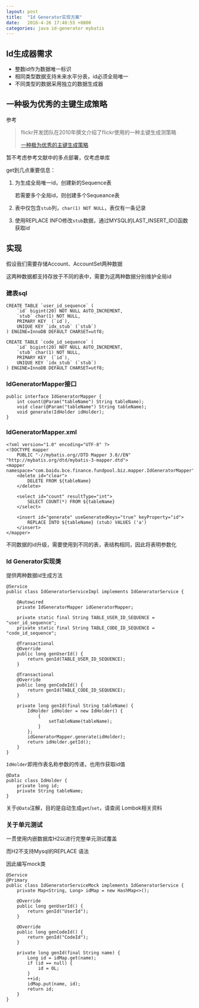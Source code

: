 ```yaml
---
layout: post
title:  "Id Generator实现方案"
date:   2016-4-26 17:40:55 +0800
categories: java id-generator mybatis
---
```


## Id生成器需求

- 整数id作为数据唯一标识
- 相同类型数据支持未来水平分表，id必须全局唯一
- 不同类型的数据采用独立的数据生成器

## 一种极为优秀的主键生成策略

参考

> flickr开发团队在2010年撰文介绍了flickr使用的一种主键生成测策略
>
> [一种极为优秀的主键生成策略](http://blog.csdn.net/bluishglc/article/details/7710738)

暂不考虑参考文献中的多点部署，仅考虑单库

get到几点重要信息：

1. 为生成全局唯一id，创建新的Sequence表

    若需要多个全局id，则创建多个Sequeance表

2. 表中仅包含`stub`列，`char(1) NOT NULL`，表仅有一条记录

3. 使用REPLACE INFO修改`stub`数据，通过MYSQL的LAST_INSERT_ID()函数获取id

## 实现

假设我们需要存储Account、AccountSet两种数据

这两种数据都支持存放于不同的表中，需要为这两种数据分别维护全局id

### 建表sql

    CREATE TABLE `user_id_sequence` (
        `id` bigint(20) NOT NULL AUTO_INCREMENT,
        `stub` char(1) NOT NULL,
        PRIMARY KEY  (`id`),
        UNIQUE KEY `idx_stub` (`stub`)
    ) ENGINE=InnoDB DEFAULT CHARSET=utf8;

    CREATE TABLE `code_id_sequence` (
        `id` bigint(20) NOT NULL AUTO_INCREMENT,
        `stub` char(1) NOT NULL,
        PRIMARY KEY  (`id`),
        UNIQUE KEY `idx_stub` (`stub`)
    ) ENGINE=InnoDB DEFAULT CHARSET=utf8;

### IdGeneratorMapper接口

    public interface IdGeneratorMapper {
        int count(@Param("tableName") String tableName);
        void clear(@Param("tableName") String tableName);
        void generate(IdHolder idHolder);
    }

### IdGeneratorMapper.xml

    <?xml version="1.0" encoding="UTF-8" ?>
    <!DOCTYPE mapper
        PUBLIC "-//mybatis.org//DTD Mapper 3.0//EN"
    "http://mybatis.org/dtd/mybatis-3-mapper.dtd">
    <mapper namespace="com.baidu.bce.finance.fundpool.biz.mapper.IdGeneratorMapper">
        <delete id="clear">
            DELETE FROM ${tableName}
        </delete>

        <select id="count" resultType="int">
            SELECT COUNT(*) FROM ${tableName}
        </select>

        <insert id="generate" useGeneratedKeys="true" keyProperty="id">
            REPLACE INTO ${tableName} (stub) VALUES ('a')
        </insert>
    </mapper>

不同数据的id升级，需要使用到不同的表，表结构相同，因此将表明参数化

### Id Generator实现类

提供两种数据id生成方法

    @Service
    public class IdGeneratorServiceImpl implements IdGeneratorService {

        @Autowired
        private IdGeneratorMapper idGeneratorMapper;

        private static final String TABLE_USER_ID_SEQUENCE = "user_id_sequence";
        private static final String TABLE_CODE_ID_SEQUENCE = "code_id_sequence";

        @Transactional
        @Override
        public long genUserId() {
            return genId(TABLE_USER_ID_SEQUENCE);
        }

        @Transactional
        @Override
        public long genCodeId() {
            return genId(TABLE_CODE_ID_SEQUENCE);
        }

        private long genId(final String tableName) {
            IdHolder idHolder = new IdHolder() {
                {
                    setTableName(tableName);
                }
            };
            idGeneratorMapper.generate(idHolder);
            return idHolder.getId();
        }
    }

`IdHolder`即用作表名称参数的传递，也用作获取id值

    @Data
    public class IdHolder {
        private long id;
        private String tableName;
    }

关于`@Data`注解，目的是自动生成`get`/`set`，请查阅 Lombok相关资料

### 关于单元测试

一贯使用内嵌数据库H2以进行完整单元测试覆盖

而H2不支持Mysql的REPLACE 语法

因此编写mock类

    @Service
    @Primary
    public class IdGeneratorServiceMock implements IdGeneratorService {
        private Map<String, Long> idMap = new HashMap<>();

        @Override
        public long genUserId() {
            return genId("UserId");
        }

        @Override
        public long genCodeId() {
            return genId("CodeId");
        }

        private long genId(final String name) {
            Long id = idMap.get(name);
            if (id == null) {
                id = 0L;
            }
            ++id;
            idMap.put(name, id);
            return id;
        }
    }